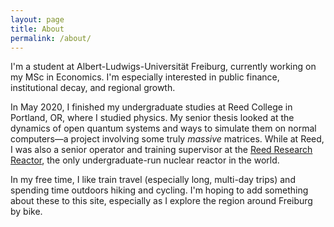 ```yaml
---
layout: page
title: About
permalink: /about/
---
```


I'm a student at Albert-Ludwigs-Universität Freiburg, currently working on my MSc in Economics. I'm especially interested in public finance, institutional decay, and regional growth.

In May 2020, I finished my undergraduate studies at Reed College in Portland, OR, where I studied physics. My senior thesis looked at the dynamics of open quantum systems and ways to simulate them on normal computers—a project involving some truly _massive_ matrices. While at Reed, I was also a senior operator and training supervisor at the [Reed Research Reactor](https://reactor.reed.edu), the only undergraduate-run nuclear reactor in the world.

In my free time, I like train travel (especially long, multi-day trips) and spending time outdoors hiking and cycling. I'm hoping to add something about these to this site, especially as I explore the region around Freiburg by bike.